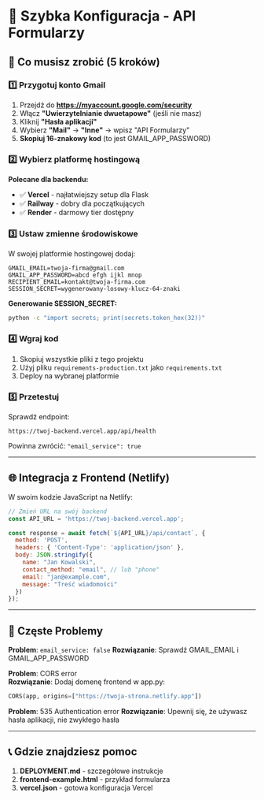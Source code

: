 # 📧 Szybka Konfiguracja - API Formularzy

## 🎯 Co musisz zrobić (5 kroków)

### 1️⃣ Przygotuj konto Gmail

1. Przejdź do **https://myaccount.google.com/security**
2. Włącz **"Uwierzytelnianie dwuetapowe"** (jeśli nie masz)
3. Kliknij **"Hasła aplikacji"**
4. Wybierz **"Mail"** → **"Inne"** → wpisz "API Formularzy"
5. **Skopiuj 16-znakowy kod** (to jest GMAIL_APP_PASSWORD)

### 2️⃣ Wybierz platformę hostingową

**Polecane dla backendu:**
- ✅ **Vercel** - najłatwiejszy setup dla Flask
- ✅ **Railway** - dobry dla początkujących  
- ✅ **Render** - darmowy tier dostępny

### 3️⃣ Ustaw zmienne środowiskowe

W swojej platformie hostingowej dodaj:

```
GMAIL_EMAIL=twoja-firma@gmail.com
GMAIL_APP_PASSWORD=abcd efgh ijkl mnop  
RECIPIENT_EMAIL=kontakt@twoja-firma.com
SESSION_SECRET=wygenerowany-losowy-klucz-64-znaki
```

**Generowanie SESSION_SECRET:**
```bash
python -c "import secrets; print(secrets.token_hex(32))"
```

### 4️⃣ Wgraj kod

1. Skopiuj wszystkie pliki z tego projektu
2. Użyj pliku `requirements-production.txt` jako `requirements.txt`
3. Deploy na wybranej platformie

### 5️⃣ Przetestuj

Sprawdź endpoint:
```
https://twoj-backend.vercel.app/api/health
```

Powinna zwrócić: `"email_service": true`

---

## 🌐 Integracja z Frontend (Netlify)

W swoim kodzie JavaScript na Netlify:

```javascript
// Zmień URL na swój backend
const API_URL = 'https://twoj-backend.vercel.app';

const response = await fetch(`${API_URL}/api/contact`, {
  method: 'POST',
  headers: { 'Content-Type': 'application/json' },
  body: JSON.stringify({
    name: "Jan Kowalski",
    contact_method: "email", // lub "phone"
    email: "jan@example.com",
    message: "Treść wiadomości"
  })
});
```

---

## 🚨 Częste Problemy

**Problem**: `email_service: false`
**Rozwiązanie**: Sprawdź GMAIL_EMAIL i GMAIL_APP_PASSWORD

**Problem**: CORS error  
**Rozwiązanie**: Dodaj domenę frontend w app.py:
```python
CORS(app, origins=["https://twoja-strona.netlify.app"])
```

**Problem**: 535 Authentication error
**Rozwiązanie**: Upewnij się, że używasz hasła aplikacji, nie zwykłego hasła

---

## 📞 Gdzie znajdziesz pomoc

1. **DEPLOYMENT.md** - szczegółowe instrukcje
2. **frontend-example.html** - przykład formularza
3. **vercel.json** - gotowa konfiguracja Vercel